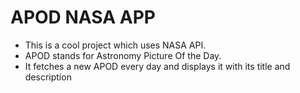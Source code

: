 # APOD NASA APP

- This is a cool project which uses NASA API.  
- APOD stands for Astronomy Picture Of the Day.  
- It fetches a new APOD every day and displays it with its title and description